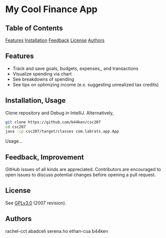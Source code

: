 # My Cool Finance App

## Table of Contents
[Features](#features)
[Installation](#installation-usage)
[Feedback](#feedback-improvement)
[License](#license)
[Authors](#authors)

## Features
- Track and save goals, budgets, expenses,, and transactions
- Visualize spending via chart
- See breakdowns of spending
- See tips on optimizing income (e.x. suggesting unrealized tax credits)

## Installation, Usage
Clone repository and Debug in IntelliJ. Alternatively,
```bash
git clone https://github.com/b44ken/csc207
cd csc207
java -cp csc207/target/classes com.labrats.app.App
```

Usage...

## Feedback, Improvement
GitHub issues of all kinds are appreciated. Contributors are encouraged to open issues to discuss potential changes before opening a pull request.

## License
See [GPLv3.0](https://www.gnu.org/licenses/gpl-3.0.en.html#license-text) (2007 revision).

## Authors
rachel-cct
abadceli
serena.ho
ethan-cua
b44ken
